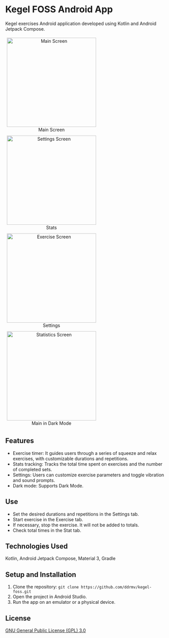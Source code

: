 # Kegel FOSS Android App

Kegel exercises Android application developed using Kotlin and Android Jetpack Compose.

<div style="display: flex; justify-content: space-between; align-items: flex-start; flex-wrap: wrap;">

<figure style="text-align: center; margin: 5px;">
  <img src="https://i.imgur.com/BgxTf8F.png" height="280" alt="Main Screen">
  <figcaption>Main Screen</figcaption>
</figure>

<figure style="text-align: center; margin: 5px;">
  <img src="https://i.imgur.com/D8nz29Y.png" height="280" alt="Settings Screen">
  <figcaption>Stats</figcaption>
</figure>

<figure style="text-align: center; margin: 5px;">
  <img src="https://i.imgur.com/nasZV4I.png" height="280" alt="Exercise Screen">
  <figcaption>Settings</figcaption>
</figure>

<figure style="text-align: center; margin: 5px;">
  <img src="https://i.imgur.com/oIWyXOM.png" height="280" alt="Statistics Screen">
  <figcaption>Main in Dark Mode</figcaption>
</figure>

</div>

## Features

- Exercise timer: It guides users through a series of squeeze and relax exercises, with customizable durations and repetitions.
- Stats tracking: Tracks the total time spent on exercises and the number of completed sets.
- Settings: Users can customize exercise parameters and toggle vibration and sound prompts.
- Dark mode: Supports Dark Mode.

## Use

- Set the desired durations and repetitions in the Settings tab.
- Start exercise in the Exercise tab.
- If necessary, stop the exercise. It will not be added to totals.
- Check total times in the Stat tab.

## Technologies Used

Kotlin, Android Jetpack Compose, Material 3, Gradle

## Setup and Installation

1. Clone the repository: `git clone https://github.com/ddrmv/kegel-foss.git`
2. Open the project in Android Studio.
3. Run the app on an emulator or a physical device.

## License

[GNU General Public License (GPL) 3.0](https://www.gnu.org/licenses/gpl-3.0.en.html)